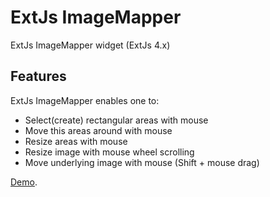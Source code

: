 ExtJs ImageMapper
=================

ExtJs ImageMapper  widget (ExtJs 4.x)

## Features
ExtJs ImageMapper enables one to:

 *  Select(create) rectangular areas with mouse
 *  Move this areas around with mouse
 *  Resize areas with mouse
 *  Resize image with mouse wheel scrolling
 *  Move underlying image with mouse (Shift + mouse drag)

[Demo](http://molecule-man.github.io/extjs-imagemapper/demo/example.html).
